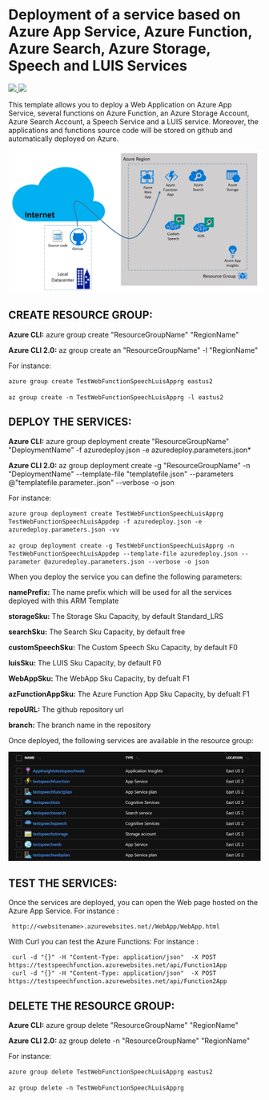 # Deployment of a service based on Azure App Service, Azure Function, Azure Search, Azure Storage, Speech and LUIS Services

<a href="https://portal.azure.com/#create/Microsoft.Template/uri/https%3A%2F%2Fraw.githubusercontent.com%2Fflecoqui%2FTestWebFunctionSpeechLuisApp%2Fmaster%2Fazuredeploy.json" target="_blank">
    <img src="http://azuredeploy.net/deploybutton.png"/>
</a>
<a href="http://armviz.io/#/?load=https%3A%2F%2Fraw.githubusercontent.com%2Fflecoqui%2FTestWebFunctionSpeechLuisApp%2Fmaster%2Fazuredeploy.json" target="_blank">
    <img src="http://armviz.io/visualizebutton.png"/>
</a>

This template allows you to deploy a Web Application on Azure App Service, several functions on Azure Function, an Azure Storage Account, Azure Search Account, a Speech Service and a LUIS service. Moreover, the applications and functions source code  will be stored on github and automatically deployed on Azure.


![](https://raw.githubusercontent.com/flecoqui/TestWebFunctionSpeechLuisApp/master/Docs/1-architecture.png)



## CREATE RESOURCE GROUP:

**Azure CLI:** azure group create "ResourceGroupName" "RegionName"

**Azure CLI 2.0:** az group create an "ResourceGroupName" -l "RegionName"

For instance:

    azure group create TestWebFunctionSpeechLuisApprg eastus2

    az group create -n TestWebFunctionSpeechLuisApprg -l eastus2

## DEPLOY THE SERVICES:

**Azure CLI:** azure group deployment create "ResourceGroupName" "DeploymentName"  -f azuredeploy.json -e azuredeploy.parameters.json*

**Azure CLI 2.0:** az group deployment create -g "ResourceGroupName" -n "DeploymentName" --template-file "templatefile.json" --parameters @"templatefile.parameter..json"  --verbose -o json

For instance:

    azure group deployment create TestWebFunctionSpeechLuisApprg TestWebFunctionSpeechLuisAppdep -f azuredeploy.json -e azuredeploy.parameters.json -vv

    az group deployment create -g TestWebFunctionSpeechLuisApprg -n TestWebFunctionSpeechLuisAppdep --template-file azuredeploy.json --parameter @azuredeploy.parameters.json --verbose -o json


When you deploy the service you can define the following parameters:</p>
**namePrefix:**						The name prefix which will be used for all the services deployed with this ARM Template</p>
**storageSku:**                     The Storage Sku Capacity, by default Standard_LRS</p>
**searchSku:**						The Search Sku Capacity, by default free</p>
**customSpeechSku:**                The Custom Speech Sku Capacity, by default F0</p>
**luisSku:**						The LUIS Sku Capacity, by default F0</p>
**WebAppSku:**						The WebApp Sku Capacity, by defualt F1</p>
**azFunctionAppSku:**				The Azure Function App Sku Capacity, by defualt F1</p>
**repoURL:**                        The github repository url</p>
**branch:**                         The branch name in the repository</p>

Once deployed, the following services are available in the resource group:


![](https://raw.githubusercontent.com/flecoqui/TestWebFunctionSpeechLuisApp/master/Docs/1-deploy.png)


## TEST THE SERVICES:
Once the services are deployed, you can open the Web page hosted on the Azure App Service.
For instance :

     http://<websitename>.azurewebsites.net//WebApp/WebApp.html
 
With Curl you can test the Azure Functions:
For instance :

     curl -d "{}" -H "Content-Type: application/json"  -X POST   https://testspeechfunction.azurewebsites.net/api/Function1App
     curl -d "{}" -H "Content-Type: application/json"  -X POST   https://testspeechfunction.azurewebsites.net/api/Function2App

</p>


## DELETE THE RESOURCE GROUP:

**Azure CLI:** azure group delete "ResourceGroupName" "RegionName"

**Azure CLI 2.0:** az group delete -n "ResourceGroupName" "RegionName"

For instance:

    azure group delete TestWebFunctionSpeechLuisApprg eastus2

    az group delete -n TestWebFunctionSpeechLuisApprg 

